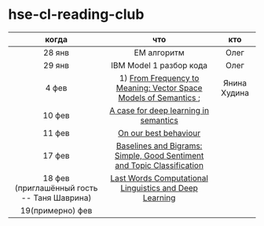 # hse-cl-reading-club


|когда | что | кто |
|:-:|:-:|:-:|
| 28 янв | EM алгоритм | Олег |
| 29 янв | IBM Model 1 разбор кода | Олег |
|  4 фев | 1) [From Frequency to Meaning: Vector Space Models of Semantics ](https://jair.org/index.php/jair/article/view/10640); | Янина Худина  |
|  10 фев | [A case for deep learning in semantics](https://arxiv.org/pdf/1809.03068.pdf)  |   |
|  11 фев | [On our best behaviour](http://www.cs.toronto.edu/~hector/Papers/ijcai-13-paper.pdf) |   |
|  17 фев | [Baselines and Bigrams: Simple, Good Sentiment and Topic Classification](https://aclanthology.org/P12-2018.pdf) |  |   |
|  18 фев (приглашённый гость -- Таня Шаврина) | [Last Words Computational Linguistics and Deep Learning](https://nlp.stanford.edu/manning/papers/Manning-Last-Words-COLI_a_00239.pdf) |   |
|  19(примерно) фев |   |   |
